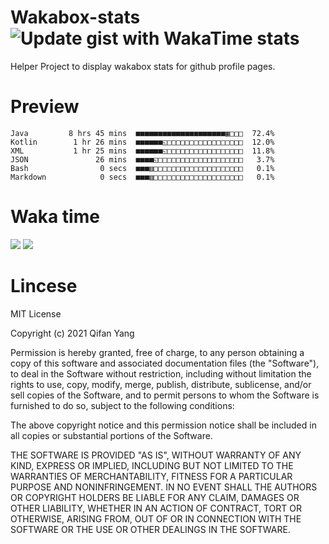  # Wakabox-stats ![Update gist with WakaTime stats](https://github.com/underwindfall/wakabox-stats/workflows/Update%20gist%20with%20WakaTime%20stats/badge.svg)

  Helper Project to display wakabox stats for github profile pages. 
 # Preview 
  
  ```  
 Java         8 hrs 45 mins  ■■■■■■■■■■■■■■■■■■■■▦□□□  72.4%
Kotlin        1 hr 26 mins  ■■■■■■◱□□□□□□□□□□□□□□□□□  12.0%
XML           1 hr 25 mins  ■■■■■■◱□□□□□□□□□□□□□□□□□  11.8%
JSON               26 mins  ■■■■◱□□□□□□□□□□□□□□□□□□□   3.7%
Bash                0 secs  ■■■▥□□□□□□□□□□□□□□□□□□□□   0.1%
Markdown            0 secs  ■■■▥□□□□□□□□□□□□□□□□□□□□   0.1% 
 ``` 
  
 
 
  
  # Waka time 

  ![](https://wakatime.com/share/@underwindfall/04fb31b6-0c1f-434d-b3a5-ac5e62f5364c.svg)
  ![](https://wakatime.com/share/@underwindfall/3d98f640-5c0f-4faf-b8df-1c48dec045b2.svg)
  
  # Lincese 

  MIT License

  Copyright (c) 2021 Qifan Yang
  
  Permission is hereby granted, free of charge, to any person obtaining a copy
  of this software and associated documentation files (the "Software"), to deal
  in the Software without restriction, including without limitation the rights
  to use, copy, modify, merge, publish, distribute, sublicense, and/or sell
  copies of the Software, and to permit persons to whom the Software is
  furnished to do so, subject to the following conditions:
  
  The above copyright notice and this permission notice shall be included in all
  copies or substantial portions of the Software.
  
  THE SOFTWARE IS PROVIDED "AS IS", WITHOUT WARRANTY OF ANY KIND, EXPRESS OR
  IMPLIED, INCLUDING BUT NOT LIMITED TO THE WARRANTIES OF MERCHANTABILITY,
  FITNESS FOR A PARTICULAR PURPOSE AND NONINFRINGEMENT. IN NO EVENT SHALL THE
  AUTHORS OR COPYRIGHT HOLDERS BE LIABLE FOR ANY CLAIM, DAMAGES OR OTHER
  LIABILITY, WHETHER IN AN ACTION OF CONTRACT, TORT OR OTHERWISE, ARISING FROM,
  OUT OF OR IN CONNECTION WITH THE SOFTWARE OR THE USE OR OTHER DEALINGS IN THE
  SOFTWARE.
